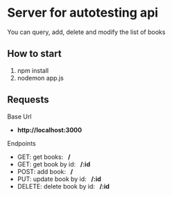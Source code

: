 <h1>Server for autotesting api</h1>
You can query, add, delete and modify the list of books

<h2>How to start</h2>

1. npm install
2. nodemon app.js

<h2>Requests</h2>

<hX>Base Url</hX>
<ul><li><b>http://localhost:3000</b></li></ul>

<hX>Endpoints</hX>
<ul>
  <li>GET: get books: <b>&ensp;/</b></li>
  <li>GET: get book by id: <b>&ensp;/:id</b></li>
  <li>POST: add book: <b>&ensp;/</b></li>
  <li>PUT: update book by id: <b>&ensp;/:id</b></li>
  <li>DELETE: delete book by id: <b>&ensp;/:id</b></li>
</ul>
